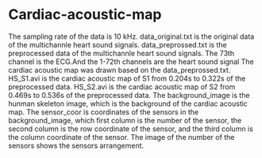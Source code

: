 # Cardiac-acoustic-map
The sampling rate of the data is 10 kHz.
data_original.txt is the original data of the multichannle heart sound signals.
data_preprossed.txt is the preprocessed data of the multichannle heart sound signals.
The 73th channel is the ECG.And the 1-72th channels are the heart sound signal
The cardiac acoustic map was drawn based on the data_preprossed.txt.
HS_S1.avi is the cardiac acoustic map of S1 from 0.204s to 0.322s of the preprocessed data.
HS_S2.avi is the cardiac acoustic map of S2 from 0.469s to 0.536s of the preprocessed data.
The background_image is the hunman skeleton image, which is the background of the cardiac acoustic map.
The sensor_coor is coordinates of the sensors in the background_image, which first column is the number of the sensor, the second column is the row coordinate of the sensor, and the third column is the column coordinate of the sensor.
The image of the number of the sensors shows the sensors arrangement.
